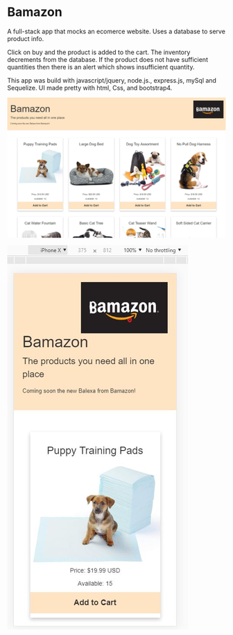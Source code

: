 # Bamazon
A full-stack app that mocks an ecomerce website. Uses a database to serve product info. 

Click on buy and the product is added to the cart. The inventory decrements from the database. If the product does not have sufficient quantities then there is an alert which shows insufficient quantity. 

This app was build with javascript/jquery, node.js., express.js, mySql and Sequelize. UI made pretty with html, Css, and bootstrap4. 


![desktop](https://github.com/amp3193/Bamazon/blob/master/screen_shots/full_screen.JPG)

![mobile](https://github.com/amp3193/Bamazon/blob/master/screen_shots/mobile.JPG)